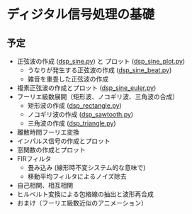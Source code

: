 # ディジタル信号処理の基礎
## 予定
- 正弦波の作成 ([dsp_sine.py](https://github.com/tam17aki/speech_process_exercise/blob/master/DigitalSignalProcessing/dsp_sine.py)) と プロット ([dsp_sine_plot.py](https://github.com/tam17aki/speech_process_exercise/blob/master/DigitalSignalProcessing/dsp_sine_plot.py))
  - うなりが発生する正弦波の作成 ([dsp_sine_beat.py](https://github.com/tam17aki/speech_process_exercise/blob/master/DigitalSignalProcessing/dsp_sine_beat.py))
  - 雑音を重畳した正弦波の作成
- 複素正弦波の作成とプロット ([dsp_sine_euler.py](https://github.com/tam17aki/speech_process_exercise/blob/master/DigitalSignalProcessing/dsp_sine_euler.py))
- フーリエ級数展開（矩形波、ノコギリ波、三角波の合成）
  - 矩形波の作成 ([dsp_rectangle.py](https://github.com/tam17aki/speech_process_exercise/blob/master/DigitalSignalProcessing/dsp_rectangle.py))
  - ノコギリ波の作成 ([dsp_sawtooth.py](https://github.com/tam17aki/speech_process_exercise/blob/master/DigitalSignalProcessing/dsp_sawtooth.py))
  - 三角波の作成 ([dsp_triangle.py](https://github.com/tam17aki/speech_process_exercise/blob/master/DigitalSignalProcessing/dsp_triangle.py))
- 離散時間フーリエ変換
- インパルス信号の作成とプロット
- 窓関数の作成とプロット
- FIRフィルタ
  - 畳み込み (線形時不変システム的な意味で)
  - 移動平均フィルタによるノイズ除去
- 自己相関、相互相関
- ヒルベルト変換による包絡線の抽出と波形再合成
- おまけ（フーリエ級数近似のアニメーション）
